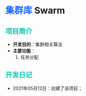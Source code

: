 ﻿# <font color=#1D6BFF>集群库</font> Swarm

## <font color=#05CAAE>项目简介</font>

- **开发目的**：集群相关算法
- **主要功能**：
	1. 任务分配

## <font color=#05CAAE>开发日记</font>

- 2021年05月12日：创建了该项目；
